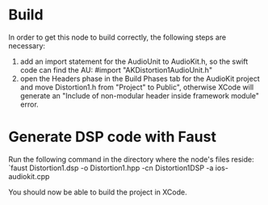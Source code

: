 # Build

In order to get this node to build correctly, the following steps are necessary:

1. add an import statement for the AudioUnit to AudioKit.h, so the swift code can find the AU:
  #import "AKDistortion1AudioUnit.h"
2. open the Headers phase in the Build Phases tab for the AudioKit project and move Distortion1.h from
  "Project" to Public", otherwise XCode will generate an "Include of non-modular header inside framework module" error.


# Generate DSP code with Faust

Run the following command in the directory where the node's files reside:
`faust Distortion1.dsp -o Distortion1.hpp -cn Distortion1DSP -a ios-audiokit.cpp

 You should now be able to build the project in XCode.
